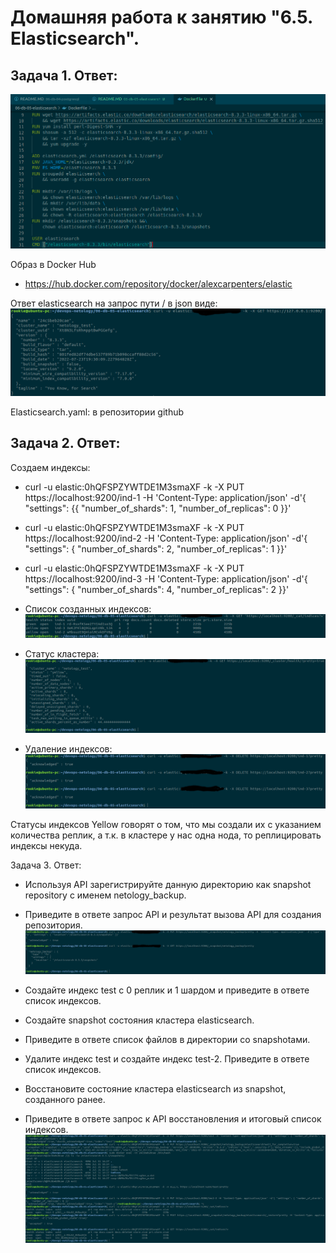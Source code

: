 Домашняя работа к занятию "6.5. Elasticsearch".
==
Задача 1. Ответ:
-
![alt text](pictures/elastic_docker.png "Docker")

Образ в Docker Hub 
- https://hub.docker.com/repository/docker/alexcarpenters/elastic

Ответ elasticsearch на запрос пути / в json виде:
![alt text](pictures/elastic_get.png "GET")

Elasticsearch.yaml: в репозитории github


Задача 2. Ответ:
-
Создаем индексы:
- curl -u elastic:0hQFSPZYWTDE1M3smaXF -k -X PUT https://localhost:9200/ind-1 -H 'Content-Type: application/json' -d'{ "settings": {{ "number_of_shards": 1,  "number_of_replicas": 0 }}'
- curl -u elastic:0hQFSPZYWTDE1M3smaXF -k -X PUT https://localhost:9200/ind-2 -H 'Content-Type: application/json' -d'{ "settings": { "number_of_shards": 2,  "number_of_replicas": 1 }}'
- curl -u elastic:0hQFSPZYWTDE1M3smaXF -k -X PUT https://localhost:9200/ind-3 -H 'Content-Type: application/json' -d'{ "settings": { "number_of_shards": 4,  "number_of_replicas": 2 }}'

- Список созданных индексов:
![alt text](pictures/indexies.png "Indexies")

- Статус кластера:
![alt text](pictures/cluster_status.png "Cluster status")

- Удаление индексов:
![alt text](pictures/delete_indexies.png "Delete indexies")

Статусы индексов Yellow говорят о том, что мы создали их с указанием количества реплик, а т.к. в кластере у нас одна нода, то реплицировать индексы некуда.

Задача 3. Ответ:
- Используя API зарегистрируйте данную директорию как snapshot repository c именем netology_backup.
- Приведите в ответе запрос API и результат вызова API для создания репозитория.
![alt text](pictures/snapshots.png "snapshots")

- Создайте индекс test с 0 реплик и 1 шардом и приведите в ответе список индексов.
- Создайте snapshot состояния кластера elasticsearch.
- Приведите в ответе список файлов в директории со snapshotами.
- Удалите индекс test и создайте индекс test-2. Приведите в ответе список индексов.
- Восстановите состояние кластера elasticsearch из snapshot, созданного ранее.
- Приведите в ответе запрос к API восстановления и итоговый список индексов.
![alt text](pictures/work_with_snapshots.png "work_with_snapshots")